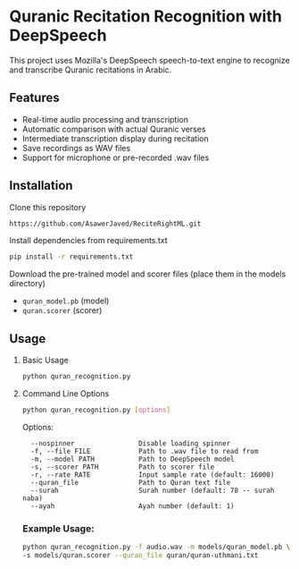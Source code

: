 # Quranic Recitation Recognition with DeepSpeech

This project uses Mozilla's DeepSpeech speech-to-text engine to recognize and transcribe Quranic recitations in Arabic.

## Features
- Real-time audio processing and transcription
- Automatic comparison with actual Quranic verses
- Intermediate transcription display during recitation
- Save recordings as WAV files
- Support for microphone or pre-recorded .wav files

## Installation
Clone this repository

```bash
https://github.com/AsawerJaved/ReciteRightML.git
```

Install dependencies from requirements.txt

   ```bash
   pip install -r requirements.txt
   ```
Download the pre-trained model and scorer files (place them in the models directory)

   - ```quran_model.pb``` (model)
   - ```quran.scorer``` (scorer)

## Usage
1. Basic Usage

   ```bash
   python quran_recognition.py
   ```
3. Command Line Options

   ```bash
   python quran_recognition.py [options]
   ```
   Options:

    ```
      --nospinner                Disable loading spinner
      -f, --file FILE            Path to .wav file to read from
      -m, --model PATH           Path to DeepSpeech model
      -s, --scorer PATH          Path to scorer file
      -r, --rate RATE            Input sample rate (default: 16000)
      --quran_file               Path to Quran text file
      --surah                    Surah number (default: 78 -- surah naba)
      --ayah                     Ayah number (default: 1)
    ```
   ### Example Usage:

   ```bash
   python quran_recognition.py -f audio.wav -m models/quran_model.pb \
   -s models/quran.scorer --quran_file quran/quran-uthmani.txt
   ```
